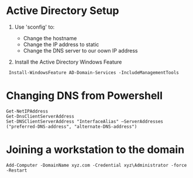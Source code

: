 # Active Directory Setup

1. Use 'sconfig' to:
    - Change the hostname
    - Change the IP address to static
    - Change the DNS server to our oown IP address

2. Install the Active Directory Windows Feature

```shell
 Install-WindowsFeature AD-Domain-Services -IncludeManagementTools

```

# Changing DNS from Powershell

```
Get-NetIPAddress
Get-DnsClientServerAddress
Set-DNSClientServerAddress "InterfaceAlias" –ServerAddresses ("preferred-DNS-address", "alternate-DNS-address")
```


# Joining a workstation to the domain

```
Add-Computer -DomainName xyz.com -Credential xyz\Administrator -force -Restart
```
